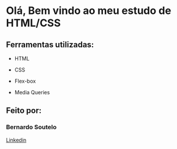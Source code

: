 # Olá, Bem vindo ao meu estudo de HTML/CSS

## Ferramentas utilizadas:

* HTML

* CSS

* Flex-box
  
* Media Queries

## Feito por:

### Bernardo Soutelo

[Linkedin](https://www.linkedin.com/in/bernardo-soutelo/)

